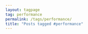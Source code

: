 ```yaml
---
layout: tagpage
tag: performance
permalink: /tags/performance/
title: "Posts tagged #performance"
---
```

